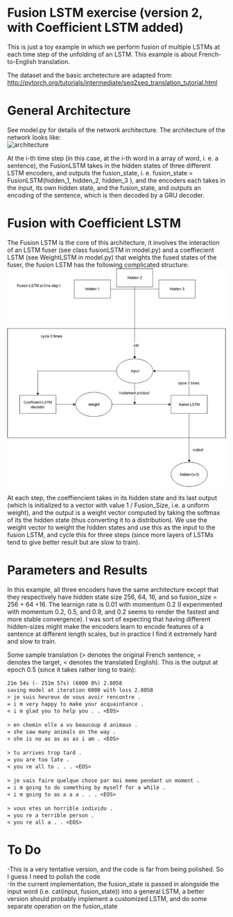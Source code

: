 # Fusion LSTM exercise (version 2, with Coefficient LSTM added)

This is just a toy example in which we perform fusion of multiple LSTMs at each time step of the unfolding of an LSTM. This example is about French-to-English translation.

The dataset and the basic archetecture are adapted from: <br>
http://pytorch.org/tutorials/intermediate/seq2seq_translation_tutorial.html

# General Architecture
See model.py for details of the network architecture. The architecture of the network looks like: <br>
<img src="img/fusionRNN.png" alt="architecture">

At the i-th time step (in this case, at the i-th word in a array of word, i. e. a sentence), the FusionLSTM takes in the hidden states of three different LSTM encoders, and outputs the fusion_state, i. e. fusion_state = FusionLSTM(hidden_1, hidden_2, hidden_3 ), and the encoders each takes in the input, its own hidden state, and the fusion_state, and outputs an encoding of the sentence, which is then decoded by a GRU decoder.

# Fusion with Coefficient LSTM
The Fusion LSTM is the core of this architecture, it involves the interaction of an LSTM fuser (see class fusionLSTM in model.py) and a coeffiecient LSTM (see WeightLSTM in model.py) that weights the fused states of the fuser, the fusion LSTM has the following complicated structure:
<img src="img/FusionLSTM.png" alt="fusion">

At each step, the coeffiencient takes in its hidden state and its last output (which is initialized to a vector with value 1 / Fusion_Size, i.e. a uniform weight), and the output is a weight vector computed by taking the softmax of its the hidden state (thus converting it to a distribution). We use the weight vector to weight the hidden states and use this as the input to the fusion LSTM, and cycle this for three steps (since more layers of LSTMs tend to give better result but are slow to train).

# Parameters and Results
In this example, all three encoders have the same architecture except that they respectively have hidden state size 256, 64, 16, and so fusion_size = 256 + 64 +16. The learnign rate is 0.01 with momentum 0.2 (I experimented with momentum 0.2, 0.5, and 0.9, and 0.2 seems to render the fastest and more stable convergence). I was sort of expecting that having different hidden-sizes might make the encoders learn to encode features of a sentence at different length scales, but in practice I find it extremely hard and slow to train.

Some sample translation (> denotes the original French sentence, = denotes the target, < denotes the translated English). This is the output at epoch 0.5 (since it takes rather long to train):


```
21m 54s (- 251m 57s) (6000 8%) 2.8058
saving model at iteration 6000 with loss 2.8058
> je suis heureux de vous avoir rencontre .
= i m very happy to make your acquaintance .
< i m glad you to help you . . <EOS>

> en chemin elle a vu beaucoup d animaux .
= she saw many animals on the way .
< she is no as as as as i am . <EOS>

> tu arrives trop tard .
= you are too late .
< you re all to . . . <EOS>

> je vais faire quelque chose par moi meme pendant un moment .
= i m going to do something by myself for a while .
< i m going to as a a a . . . <EOS>

> vous etes un horrible individu .
= you re a terrible person .
< you re all a . . <EOS>

```
# To Do
-This is a very tentative version, and the code is far from being polished. So I guess I need to polish the code <br>
-In the current implementation, the fusion_state is passed in alongside the input word (i.e. cat(input, fusion_state)) into a general LSTM, a better version should probably implement a customized LSTM, and do some separate operation on the fusion_state
